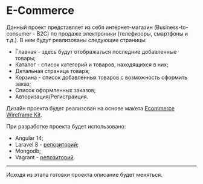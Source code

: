 # E-Commerce

Данный проект представляет из себя интернет-магазин (Business-to-consumer - B2C) по продаже электроники (телефизоры, смартфоны и т.д.). В нем будут реализованы следующие страницы:  

- Главная - здесь будут отображаться последние добавленные товары;
- Каталог - список категорий и товаров, находящихся в них;
- Детальная страница товара;
- Корзина - список добавленных товаров с возможность оформить заказ;
- Список оформленных заказов;
- Авторизация/Регистраиция.

Дизайн проекта будет реализован на основе макета [Ecommerce Wireframe Kit](https://www.figma.com/community/file/966016571279781800).

При разработке проекта будет использовано:

- Angular 14;
- Laravel 8 - [репозиторий](https://github.com/TicTac705/shop-backend);
- Mongodb;
- Vagrant - [репозиторий](https://github.com/TicTac705/dev-box).

---

Исходя из этапа готовки проекта описание будет меняться.

